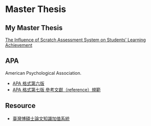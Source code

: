 # Master Thesis


## My Master Thesis

[The Influence of Scratch Assessment System on Students’ Learning Achievement](https://hdl.handle.net/11296/3vn87t)

## APA

American Psychological Association.

- [APA 格式第六版](http://web.nchu.edu.tw/pweb/users/wtsay/lesson/11680.pdf)
- [APA 格式第七版 參考文獻（reference）規範](http://web.nchu.edu.tw/pweb/users/wtsay/lesson/11680.pdf)

## Resource

- [臺灣博碩士論文知識加值系統](http://ndltd.ncl.edu.tw/)